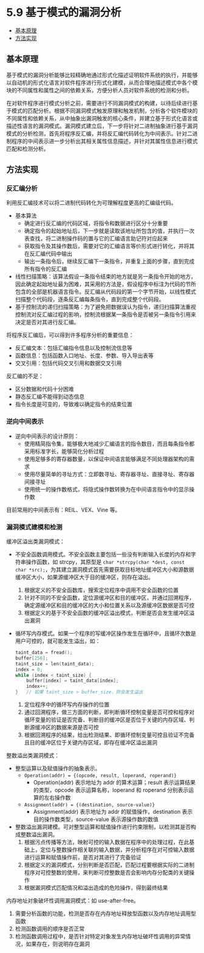 # 5.9 基于模式的漏洞分析

- [基本原理](#基本原理)
- [方法实现](#方法实现)

## 基本原理

基于模式的漏洞分析能够比较精确地通过形式化描述证明软件系统的执行，并能够以自动机的形式化语言对软件程序进行形式化建模，从而合理地描述模式中各个模块的不同属性和属性之间的依赖关系，方便分析人员对软件系统的检测和分析。

在对软件程序进行模式分析之前，需要进行不同漏洞模式的构建，以待后续进行基于模式的匹配分析。根据不同漏洞模式触发原理和触发机制，分析各个软件模块的不同属性和依赖关系，从中抽象出漏洞触发的核心条件，并建立基于形式化语言或描述性语言的漏洞模式。漏洞模式建立后，下一步将针对二进制抽象进行基于漏洞模式的分析检测，首先将程序反汇编，并将反汇编代码转化为中间表示。针对二进制程序的中间表示进一步分析出其相关属性信息描述，并针对其属性信息进行模式匹配和检测分析。

## 方法实现

### 反汇编分析

利用反汇编技术可以将二进制代码转化为可理解程度更高的汇编级代码。

- 基本算法
  - 确定进行反汇编的代码区域，将指令和数据进行区分十分重要
  - 确定指令的起始地址后，下一步就是读取该地址所包含的值，并执行一次表查找，将二进制操作码的置与它的汇编语言助记符对应起来
  - 获取指令及其操作数后，需要对它的汇编语言等价形式进行转化，并将其在反汇编代码中输出
  - 输出一条指令后，继续反汇编下一条指令，并重复上面的步骤，直到完成所有指令的反汇编
- 线性扫描策略：该算法假设一条指令结束的地方就是另一条指令开始的地方，因此确定起始地址最为困难，其采用的方法是，假设程序中标注为代码的节所包含的全部是机器语言指令。反汇编从代码段的第一个字节开始，以线性模式扫描整个代码段，逐条反汇编每条指令，直到完成整个代码段。
- 基于控制流的递归扫描策略：为了避免把数据误认为指令，递归扫描算法重视控制流对反汇编过程的影响，控制流根据某一条指令是否被另一条指令引用来决定是否对其进行反汇编。

将程序反汇编后，可以得到许多程序分析的重要信息：

- 反汇编文本：包括汇编指令信息以及控制流信息等
- 函数信息：包括函数入口地址、长度、参数、导入导出表等
- 交叉引用：包括代码交叉引用和数据交叉引用

反汇编的不足：

- 区分数据和代码十分困难
- 静态反汇编不能得到动态信息
- 指令长度是可变的，导致难以确定指令的结束位置

### 逆向中间表示

- 逆向中间表示的设计原则：
  - 使用精简指令集，能够极大地减少汇编语言的指令数目，而且每条指令都采用标准字长，能够简化分析过程
  - 使用足够多的寄存器数量，以保证中间语言能够满足不同处理器架构的需求
  - 使用尽量简单的寻址方式：立即数寻址、寄存器寻址、直接寻址、寄存器间接寻址
  - 使用统一的操作数格式，将隐式操作数转换为在中间语言指令中的显示操作数

目前常用的中间表示有：REIL、VEX、Vine 等。

### 漏洞模式建模和检测

缓冲区溢出类漏洞模式：

- 不安全函数调用模式。不安全函数主要包括一些没有判断输入长度的内存和字符串操作函数，如 strcpy，其原型是 `char *strcpy(char *dest, const char *src);`，为其建立漏洞模式首先需要获取目标地址缓冲区大小和源数据缓冲区大小，如果源缓冲区大于目的缓冲区，则存在溢出。
  1. 根据定义的不安全函数库，搜索定位程序中调用不安全函数的位置
  2. 针对不同的不安全函数，定位源缓冲区和目的缓冲区，并通过回溯程序，确定源缓冲区和目的缓冲区的大小和位置关系以及源缓冲区数据是否可控
  3. 根据定义的基于不安全函数的缓冲区溢出模式，判断是否会发生缓冲区溢出漏洞
- 循环写内存模式。如果一个程序的写缓冲区操作发生在循环中，且循环次数是用户可控的，就可能发生溢出，如：

  ```c
  taint_data = fread();
  buffer[256];
  taint_size = len(taint_data);
  index = 0;
  while (index < taint_size) {
      buffer[index] = taint_data[index];
      index++;
  }   // 如果 taint_size > buffer_size，则会发生溢出
  ```

  1. 定位程序中的循环写内存操作的位置
  2. 通过回溯程序，做三方面的判断，即判断循环控制变量是否可控和程序对循环变量的验证是否完备、判断目的缓冲区是否位于关键的内存区域、判断源缓冲区的数据来源是否可控
  3. 根据回溯程序的结果，给出检测结果、即循环控制变量可控且验证不完备且目的缓冲区位于关键内存区域，即存在缓冲区溢出漏洞

整数溢出类漏洞模式：

- 整型运算以及赋值操作的抽象表示。
  - `Operation(addr) = {(opcode, result, loperand, roperand)}`
    - Operation(addr) 表示地址为 addr 的算术运算；result 表示运算结果的类型，opcode 表示运算名称，loperand 和 roperand 分别表示运算的左右操作数
  - `Assignment(addr) = {(destination, source-value)}`
    - Assignment(addr) 表示地址为 addr 的赋值操作，destination 表示目的操作数类型，source-value 表示源操作数的数值
- 整数溢出漏洞建模。可对整型运算和赋值操作进行约束限制，以检测其是否构成整数溢出漏洞。
  1. 根据污点传播等方法，映射可控的输入数据在程序中的处理过程，在此基础上，定位与整数操作相关联的输入数据，并分析程序在对可控输入数据进行运算和赋值操作前，是否对其进行了完备验证
  2. 根据定义的漏洞模式，分别判断是否匹配，匹配过程要根据实际的二进制程序对可控整数的使用，来判断可控整数是否会影响内存分配类的关键操作
  3. 根据漏洞模式匹配情况和溢出造成的危险操作，得到最终结果

内存地址对象破坏性调用漏洞模式：如 use-after-free。

1. 需要分析函数的功能，检测是否存在内存地址释放型函数以及内存地址调用型函数
2. 检测函数调用的顺序是否正常
3. 检测函数调用过程中，是否针对特定对象发生内存地址破坏性调用的异常情况，如果存在，则说明存在漏洞
